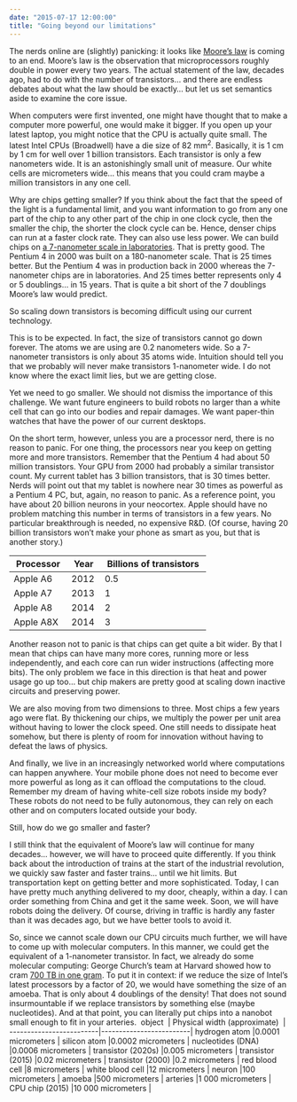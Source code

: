 ```yaml
---
date: "2015-07-17 12:00:00"
title: "Going beyond our limitations"
---
```




The nerds online are (slightly) panicking: it looks like [Moore&rsquo;s law](https://en.wikipedia.org/wiki/Moore%27s_law) is coming to an end. Moore&rsquo;s law is the observation that microprocessors roughly double in power every two years. The actual statement of the law, decades ago, had to do with the number of transistors&hellip; and there are endless debates about what the law should be exactly&hellip; but let us set semantics aside to examine the core issue.

When computers were first invented, one might have thought that to make a computer more powerful, one would make it bigger. If you open up your latest laptop, you might notice that the CPU is actually quite small. The latest Intel CPUs (Broadwell) have a die size of 82 mm<sup>2</sup>. Basically, it is 1 cm by 1 cm for well over 1 billion transistors. Each transistor is only a few nanometers wide. It is an astonishingly small unit of measure. Our white cells are micrometers wide&hellip; this means that you could cram maybe a million transistors in any one cell.

Why are chips getting smaller? If you think about the fact that the speed of the light is a fundamental limit, and you want information to go from any one part of the chip to any other part of the chip in one clock cycle, then the smaller the chip, the shorter the clock cycle can be. Hence, denser chips can run at a faster clock rate. They can also use less power.
We can build chips on [a 7-nanometer scale in laboratories](http://www.nytimes.com/2015/07/09/technology/ibm-announces-computer-chips-more-powerful-than-any-in-existence.html?_r=4). That is pretty good. The Pentium 4 in 2000 was built on a 180-nanometer scale. That is 25 times better. But the Pentium 4 was in production back in 2000 whereas the 7-nanometer chips are in laboratories. And 25 times better represents only 4 or 5 doublings&hellip; in 15 years. That is quite a bit short of the 7 doublings Moore&rsquo;s law would predict.

So scaling down transistors is becoming difficult using our current technology.

This is to be expected. In fact, the size of transistors cannot go down forever. The atoms we are using are 0.2 nanometers wide. So a 7-nanometer transistors is only about 35 atoms wide. Intuition should tell you that we probably will never make transistors 1-nanometer wide. I do not know where the exact limit lies, but we are getting close.

Yet we need to go smaller. We should not dismiss the importance of this challenge. We want future engineers to build robots no larger than a white cell that can go into our bodies and repair damages. We want paper-thin watches that have the power of our current desktops.

On the short term, however, unless you are a processor nerd, there is no reason to panic. For one thing, the processors near you keep on getting more and more transistors. Remember that the Pentium 4 had about 50 million transistors. Your GPU from 2000 had probably a similar transistor count. My current tablet has 3 billion transistors, that is 30 times better. Nerds will point out that my tablet is nowhere near 30 times as powerful as a Pentium 4 PC, but, again, no reason to panic.
As a reference point, you have about 20 billion neurons in your neocortex. Apple should have no problem matching this number in terms of transistors in a few years. No particular breakthrough is needed, no expensive R&#038;D. (Of course, having 20 billion transistors won&rsquo;t make your phone as smart as you, but that is another story.)

&nbsp;Processor&nbsp;    |&nbsp;Year&nbsp;         |&nbsp;Billions of transistors&nbsp; |
-------------------------|-------------------------|-------------------------|
Apple A6                 |2012                     |0.5                      |
Apple A7                 |2013                     |1                        |
Apple A8                 |2014                     |2                        |
Apple A8X                |2014                     |3                        |


Another reason not to panic is that chips can get quite a bit wider. By that I mean that chips can have many more cores, running more or less independently, and each core can run wider instructions (affecting more bits). The only problem we face in this direction is that heat and power usage go up too&hellip; but chip makers are pretty good at scaling down inactive circuits and preserving power.

We are also moving from two dimensions to three. Most chips a few years ago were flat. By thickening our chips, we multiply the power per unit area without having to lower the clock speed. One still needs to dissipate heat somehow, but there is plenty of room for innovation without having to defeat the laws of physics.

And finally, we live in an increasingly networked world where computations can happen anywhere. Your mobile phone does not need to become ever more powerful as long as it can offload the computations to the cloud. Remember my dream of having white-cell size robots inside my body? These robots do not need to be fully autonomous, they can rely on each other and on computers located outside your body.

Still, how do we go smaller and faster?

I still think that the equivalent of Moore&rsquo;s law will continue for many decades&hellip; however, we will have to proceed quite differently. If you think back about the introduction of trains at the start of the industrial revolution, we quickly saw faster and faster trains&hellip; until we hit limits. But transportation kept on getting better and more sophisticated. Today, I can have pretty much anything delivered to my door, cheaply, within a day. I can order something from China and get it the same week. Soon, we will have robots doing the delivery. Of course, driving in traffic is hardly any faster than it was decades ago, but we have better tools to avoid it.

So, since we cannot scale down our CPU circuits much further, we will have to come up with molecular computers. In this manner, we could get the equivalent of a 1-nanometer transistor. In fact, we already do some molecular computing: George Church&rsquo;s team at Harvard showed how to cram [700 TB in one gram](http://www.extremetech.com/extreme/134672-harvard-cracks-dna-storage-crams-700-terabytes-of-data-into-a-single-gram). To put it in context: if we reduce the size of Intel&rsquo;s latest processors by a factor of 20, we would have something the size of an amoeba. That is only about 4 doublings of the density! That does not sound insurmountable if we replace transistors by something else (maybe nucleotides). And at that point, you can literally put chips into a nanobot small enough to fit in your arteries.
&nbsp;object&nbsp;       |&nbsp;Physical width (approximate)&nbsp; |
-------------------------|-------------------------|
hydrogen atom            |0.0001 micrometers       |
silicon atom             |0.0002 micrometers       |
nucleotides (DNA)        |0.0006 micrometers       |
transistor (2020s)       |0.005 micrometers        |
transistor (2015)        |0.02 micrometers         |
transistor (2000)        |0.2 micrometers          |
red blood cell           |8 micrometers            |
white blood cell         |12 micrometers           |
neuron                   |100 micrometers          |
amoeba                   |500 micrometers          |
arteries                 |1 000 micrometers        |
CPU chip (2015)          |10 000 micrometers       |


